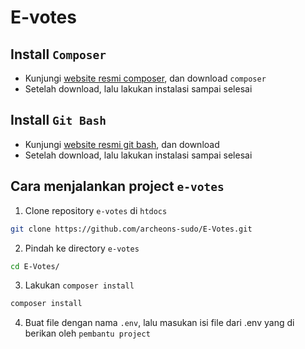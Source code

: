 # E-votes

## Install `Composer`

- Kunjungi [website resmi composer](https://getcomposer.org/download/), dan download `composer`
- Setelah download, lalu lakukan instalasi sampai selesai

## Install `Git Bash`
- Kunjungi [website resmi git bash](https://git-scm.com/downloads), dan download
- Setelah download, lalu lakukan instalasi sampai selesai

## Cara menjalankan project `e-votes`

1. Clone repository `e-votes` di `htdocs`

```bash
git clone https://github.com/archeons-sudo/E-Votes.git
```

2. Pindah ke directory `e-votes`

```bash
cd E-Votes/
```

3. Lakukan `composer install`

```bash
composer install
```

4. Buat file dengan nama `.env`, lalu masukan isi file dari .env yang di berikan oleh `pembantu project`
